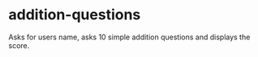 # addition-questions
Asks for users name, asks 10 simple addition questions and displays the score.
